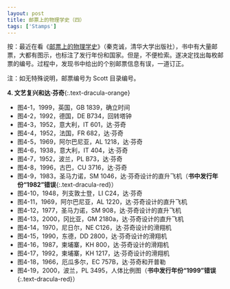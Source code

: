 ```yaml
---
layout: post
title: 邮票上的物理学史（四）
tags: ['Stamps']
---
```


按：最近在看《[邮票上的物理学史](https://book.douban.com/subject/1391033/)》（秦克诚，清华大学出版社），书中有大量邮票，大都有图示，也标注了发行年份和国家。但是，不便检索。遂决定找出每枚邮票的编号。过程中，发现书中给出的个别邮票信息有误，一道订正。

注：如无特殊说明，邮票编号为 Scott 目录编号。

**4. 文艺复兴和达·芬奇**{:.text-dracula-orange}

- 图4-1，1999，英国，GB 1839，确立时间
- 图4-2，1992，德国，DE B734，回转塔钟
- 图4-3，1952，意大利，IT 601，达·芬奇
- 图4-4，1952，法国，FR 682，达·芬奇
- 图4-5，1969，阿尔巴尼亚，AL 1218，达·芬奇
- 图4-6，1938，意大利，IT 404，达·芬奇
- 图4-7，1952，波兰，PL B73，达·芬奇
- 图4-8，1996，古巴，CU 3716，达·芬奇
- 图4-9，1983，圣马力诺，SM 1046，达·芬奇设计的直升飞机（**书中发行年份“1982”错误**{:.text-dracula-red}）
- 图4-10，1948，列支敦士登，LI C24，达·芬奇
- 图4-11，1969，阿尔巴尼亚，AL 1220，达·芬奇设计的直升飞机
- 图4-12，1977，圣马力诺，SM 908，达·芬奇设计的直升飞机
- 图4-13，2000，冈比亚，GM 2180a，达·芬奇设计的直升飞机
- 图4-14，1970，尼日尔，NE C126，达·芬奇设计的滑翔机 
- 图4-15，1990，东德，DD 2800，达·芬奇设计的滑翔机
- 图4-16，1987，柬埔寨，KH 800，达·芬奇设计的滑翔机
- 图4-17，1992，柬埔寨，KH 1217，达·芬奇设计的滑翔机
- 图4-18，1966，厄瓜多尔，EC 757B，达·芬奇和开普勒
- 图4-19，2000，波兰，PL 3495，人体比例图（**书中发行年份“1999”错误**{:.text-dracula-red}）
